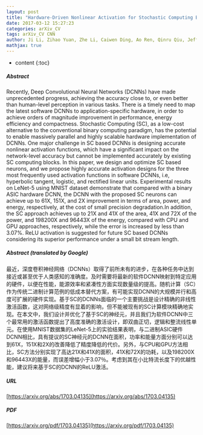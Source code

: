 ```yaml
---
layout: post
title: "Hardware-Driven Nonlinear Activation for Stochastic Computing Based Deep Convolutional Neural Networks"
date: 2017-03-12 15:27:23
categories: arXiv_CV
tags: arXiv_CV CNN
author: Ji Li, Zihao Yuan, Zhe Li, Caiwen Ding, Ao Ren, Qinru Qiu, Jeffrey Draper, Yanzhi Wang
mathjax: true
---
```


* content
{:toc}

##### Abstract
Recently, Deep Convolutional Neural Networks (DCNNs) have made unprecedented progress, achieving the accuracy close to, or even better than human-level perception in various tasks. There is a timely need to map the latest software DCNNs to application-specific hardware, in order to achieve orders of magnitude improvement in performance, energy efficiency and compactness. Stochastic Computing (SC), as a low-cost alternative to the conventional binary computing paradigm, has the potential to enable massively parallel and highly scalable hardware implementation of DCNNs. One major challenge in SC based DCNNs is designing accurate nonlinear activation functions, which have a significant impact on the network-level accuracy but cannot be implemented accurately by existing SC computing blocks. In this paper, we design and optimize SC based neurons, and we propose highly accurate activation designs for the three most frequently used activation functions in software DCNNs, i.e, hyperbolic tangent, logistic, and rectified linear units. Experimental results on LeNet-5 using MNIST dataset demonstrate that compared with a binary ASIC hardware DCNN, the DCNN with the proposed SC neurons can achieve up to 61X, 151X, and 2X improvement in terms of area, power, and energy, respectively, at the cost of small precision degradation.In addition, the SC approach achieves up to 21X and 41X of the area, 41X and 72X of the power, and 198200X and 96443X of the energy, compared with CPU and GPU approaches, respectively, while the error is increased by less than 3.07%. ReLU activation is suggested for future SC based DCNNs considering its superior performance under a small bit stream length.

##### Abstract (translated by Google)
最近，深度卷积神经网络（DCNNs）取得了前所未有的进步，在各种任务中达到接近或甚至优于人类感知的准确度。及时需要将最新的软件DCNN映射到特定应用的硬件，以便在性能，能源效率和紧凑性方面实现数量级的提高。随机计算（SC）作为传统二进制计算范例的低成本替代方案，有可能实现DCNN的大规模并行和高度可扩展的硬件实现。基于SC的DCNNs面临的一个主要挑战是设计精确的非线性激活函数，这对网络级精度有显着的影响，但不能被现有的SC计算模块精确地实现。在本文中，我们设计并优化了基于SC的神经元，并且我们为软件DCNN中三个最常用的激活函数提出了高度准确的激活设计，即双曲正切，逻辑和整流线性单元。在使用MNIST数据集的LeNet-5上的实验结果表明，与二进制ASIC硬件DCNN相比，具有提议的SC神经元的DCNN在面积，功率和能量方面分别可以达到61X，151X和2X的改善降低了精度降低的代价。另外，与CPU和GPU方法相比，SC方法分别实现了高达21X和41X的面积，41X和72X的功耗，以及198200X和96443X的能量，而误差增幅小于3.07％。考虑到其在小比特流长度下的优越性能，建议将来基于SC的DCNN的ReLU激活。

##### URL
[https://arxiv.org/abs/1703.04135](https://arxiv.org/abs/1703.04135)

##### PDF
[https://arxiv.org/pdf/1703.04135](https://arxiv.org/pdf/1703.04135)

